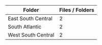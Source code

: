 | Folder             |   Files / Folders |
|--------------------|-------------------|
| East South Central |                 2 |
| South Atlantic     |                 2 |
| West South Central |                 2 |